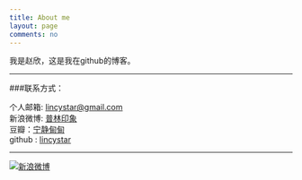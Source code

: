 ```yaml
---
title: About me
layout: page
comments: no
---
```


我是赵欣，这是我在github的博客。

----

###联系方式：        

个人邮箱: [lincystar@gmail.com](mailto:lincystar@gmail.com)     
新浪微博: [普林印象](http://weibo.com/u/1713195262)	 
豆瓣：[宁静甸甸](http://www.douban.com/people/49131083/)    
github : [lincystar](https://github.com/lincystar)        

----


[![新浪微博](http://service.t.sina.com.cn/widget/qmd/1713195262/f78fbcd2/1.png)](http://weibo.com/u/1713195262?s=6uyXnP)